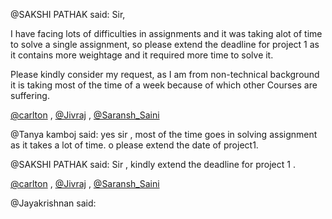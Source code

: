 @SAKSHI PATHAK said: Sir,  

I have facing lots of difficulties in assignments and it was taking alot of time to solve a single assignment, so please extend the deadline for project 1 as it contains more weightage and it required more time to solve it.  

Please kindly consider my request, as I am from non\-technical background it is taking most of the time of a week because of which other Courses are suffering.  

[@carlton](/u/carlton) , [@Jivraj](/u/jivraj) , [@Saransh\_Saini](/u/saransh_saini)


@Tanya kamboj said: yes sir , most of the time goes in solving assignment as it takes a lot of time. o please extend the date of project1\.


@SAKSHI PATHAK said: Sir , kindly extend the deadline for project 1 .  

[@carlton](/u/carlton) , [@Jivraj](/u/jivraj) , [@Saransh\_Saini](/u/saransh_saini)


@Jayakrishnan said: 